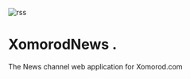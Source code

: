![rss](https://raw.githubusercontent.com/Behzadkhosravifar/XomorodNews/master/src/RssFeedsCloud/images/logo.png)

# XomorodNews .
The News channel web application for Xomorod.com

